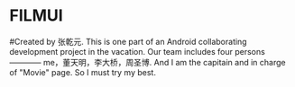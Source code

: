 # FILMUI
#Created by 张乾元. This is one part of an Android collaborating development project in the vacation. Our team includes four persons ———— me，董天明，李大桥，周圣博. And I am the capitain and in charge of "Movie" page. So I must try my best.
